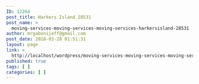 ```yaml
---
ID: 12264
post_title: Harkers Island 28531
post_name: >
  moving-services-moving-services-moving-services-harkersisland-28531
author: mrgabonijeff@gmail.com
post_date: 2018-03-28 01:51:31
layout: page
link: >
  http://localhost/wordpress/moving-services-moving-services-moving-services-harkersisland-28531/
published: true
tags: [ ]
categories: [ ]
---
```

